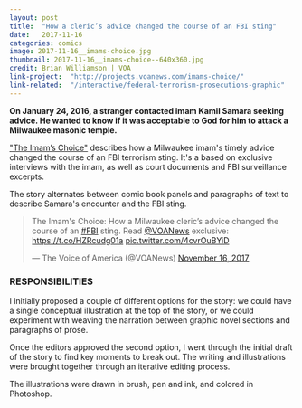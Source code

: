 ```yaml
---
layout: post
title:  "How a cleric’s advice changed the course of an FBI sting"
date:   2017-11-16
categories: comics
image: 2017-11-16__imams-choice.jpg
thumbnail: 2017-11-16__imams-choice--640x360.jpg
credit: Brian Williamson | VOA
link-project:  "http://projects.voanews.com/imams-choice/"
link-related:  "/interactive/federal-terrorism-prosecutions-graphic"
---
```


**On January 24, 2016, a stranger contacted imam Kamil Samara seeking advice. He wanted to know if it was acceptable to God for him to attack a Milwaukee masonic temple.**

["The Imam’s Choice"](https://projects.voanews.com/imams-choice/) describes how a Milwaukee imam's timely advice changed the course of an FBI terrorism sting. It's a based on exclusive interviews with the imam, as well as court documents and FBI surveillance excerpts. 

The story alternates between comic book panels and paragraphs of text to describe Samara's encounter and the FBI sting.

<style type="text/css">div#twitter-widget-0 {margin: 10px auto !important;max-width: 660px !important;}</style>
<blockquote class="twitter-video" data-lang="en"><p lang="en" dir="ltr">The Imam&#39;s Choice: How a Milwaukee cleric’s advice changed the course of an <a href="https://twitter.com/hashtag/FBI?src=hash&amp;ref_src=twsrc%5Etfw">#FBI</a> sting. Read <a href="https://twitter.com/VOANews?ref_src=twsrc%5Etfw">@VOANews</a> exclusive: <a href="https://t.co/HZRcudg01a">https://t.co/HZRcudg01a</a> <a href="https://t.co/4cvrOuBYiD">pic.twitter.com/4cvrOuBYiD</a></p>&mdash; The Voice of America (@VOANews) <a href="https://twitter.com/VOANews/status/931190617203462144?ref_src=twsrc%5Etfw">November 16, 2017</a></blockquote>
<script async src="https://platform.twitter.com/widgets.js" charset="utf-8"></script>

### RESPONSIBILITIES

I initially proposed a couple of different options for the story: we could have a single conceptual illustration at the top of the story, or we could experiment with weaving the narration between graphic novel sections and paragraphs of prose. 

Once the editors approved the second option, I went through the initial draft of the story to find key moments to break out. The writing and illustrations were brought together through an iterative editing process.

The illustrations were drawn in brush, pen and ink, and colored in Photoshop.